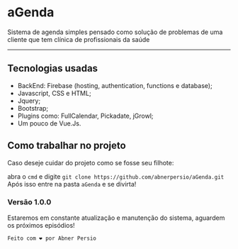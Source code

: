 # aGenda
Sistema de agenda simples pensado como solução de problemas de uma cliente que tem clínica de profissionais da saúde

------------------

## Tecnologias usadas
- BackEnd: Firebase (hosting, authentication, functions e database);
- Javascript, CSS e HTML;
- Jquery;
- Bootstrap;
- Plugins como: FullCalendar, Pickadate, jGrowl;
- Um pouco de Vue.Js.


## Como trabalhar no projeto

Caso deseje cuidar do projeto como se fosse seu filhote:   

abra o `cmd` e digite `git clone https://github.com/abnerpersio/aGenda.git` <br/>
Após isso entre na pasta `aGenda` e se divirta!


### Versão 1.0.0

Estaremos em constante atualização e manutenção do sistema, aguardem os próximos episódios!

`Feito com ❤ por Abner Persio`
